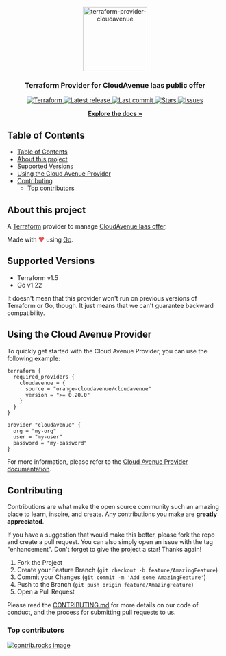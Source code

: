 <p align="center">
  <a href="https://github.com/orange-cloudavenue/terraform-provider-cloudavenue">
    <img src="https://avatars.githubusercontent.com/u/1506386?s=150&v=4" alt="terraform-provider-cloudavenue" width="150">
  </a>
  <h3 align="center" style="font-weight: bold">Terraform Provider for CloudAvenue Iaas public offer</h3>
  <p align="center">
      <a href="https://registry.terraform.io/providers/orange-cloudavenue/cloudavenue/latest/docs">
      <img alt="Terraform" src="https://img.shields.io/badge/terraform-%235835CC.svg?style=for-the-badge&logo=terraform&logoColor=white" />
    </a>
    <a href="https://github.com/orange-cloudavenue/terraform-provider-cloudavenue/releases/latest">
      <img alt="Latest release" src="https://img.shields.io/github/v/release/orange-cloudavenue/terraform-provider-cloudavenue?style=for-the-badge&logo=starship&color=C9CBFF&logoColor=D9E0EE&labelColor=302D41&include_prerelease&sort=semver" />
    </a>
    <a href="https://github.com/orange-cloudavenue/terraform-provider-cloudavenue/pulse">
      <img alt="Last commit" src="https://img.shields.io/github/last-commit/orange-cloudavenue/terraform-provider-cloudavenue?style=for-the-badge&logo=starship&color=8bd5ca&logoColor=D9E0EE&labelColor=302D41"/>
    </a>
    <a href="https://github.com/orange-cloudavenue/terraform-provider-cloudavenue/stargazers">
      <img alt="Stars" src="https://img.shields.io/github/stars/orange-cloudavenue/terraform-provider-cloudavenue?style=for-the-badge&logo=starship&color=c69ff5&logoColor=D9E0EE&labelColor=302D41" />
    </a>
    <a href="https://github.com/orange-cloudavenue/terraform-provider-cloudavenue/issues">
      <img alt="Issues" src="https://img.shields.io/github/issues/orange-cloudavenue/terraform-provider-cloudavenue?style=for-the-badge&logo=bilibili&color=F5E0DC&logoColor=D9E0EE&labelColor=302D41" />
    </a>
  </p>
  <p align="center">
    <a href="https://github.com/orange-cloudavenue/terraform-provider-cloudavenue/tree/main/docs"><strong>Explore the docs »</strong></a>
  </p>
</p>

## Table of Contents

- [Table of Contents](#table-of-contents)
- [About this project](#about-this-project)
- [Supported Versions](#supported-versions)
- [Using the Cloud Avenue Provider](#using-the-cloud-avenue-provider)
- [Contributing](#contributing)
  - [Top contributors](#top-contributors)

## About this project

A [Terraform](https://www.terraform.io) provider to manage [CloudAvenue Iaas offer](https://min.io).

Made with <span style="color: #e25555;">&#9829;</span> using [Go](https://golang.org/).

## Supported Versions

- Terraform v1.5
- Go v1.22

It doesn't mean that this provider won't run on previous versions of Terraform or Go, though.
It just means that we can't guarantee backward compatibility.

## Using the Cloud Avenue Provider

To quickly get started with the Cloud Avenue Provider, you can use the following example:

```hcl
terraform {
  required_providers {
    cloudavenue = {
      source = "orange-cloudavenue/cloudavenue"
      version = ">= 0.20.0"
    }
  }
}

provider "cloudavenue" {
  org = "my-org"
  user = "my-user"
  password = "my-password"
}
```

For more information, please refer to the [Cloud Avenue Provider documentation](https://registry.terraform.io/providers/orange-cloudavenue/cloudavenue/latest/docs).

<!-- CONTRIBUTING -->
## Contributing

Contributions are what make the open source community such an amazing place to learn, inspire, and create. Any contributions you make are **greatly appreciated**.

If you have a suggestion that would make this better, please fork the repo and create a pull request. You can also simply open an issue with the tag "enhancement".
Don't forget to give the project a star! Thanks again!

1. Fork the Project
2. Create your Feature Branch (`git checkout -b feature/AmazingFeature`)
3. Commit your Changes (`git commit -m 'Add some AmazingFeature'`)
4. Push to the Branch (`git push origin feature/AmazingFeature`)
5. Open a Pull Request

Please read the [CONTRIBUTING.md](CONTRIBUTING.md) for more details on our code of conduct, and the process for submitting pull requests to us.

### Top contributors

<a href="https://github.com/orange-cloudavenue/terraform-provider-cloudavenue/graphs/contributors">
  <img src="https://contrib.rocks/image?repo=orange-cloudavenue/terraform-provider-cloudavenue" alt="contrib.rocks image" />
</a>
